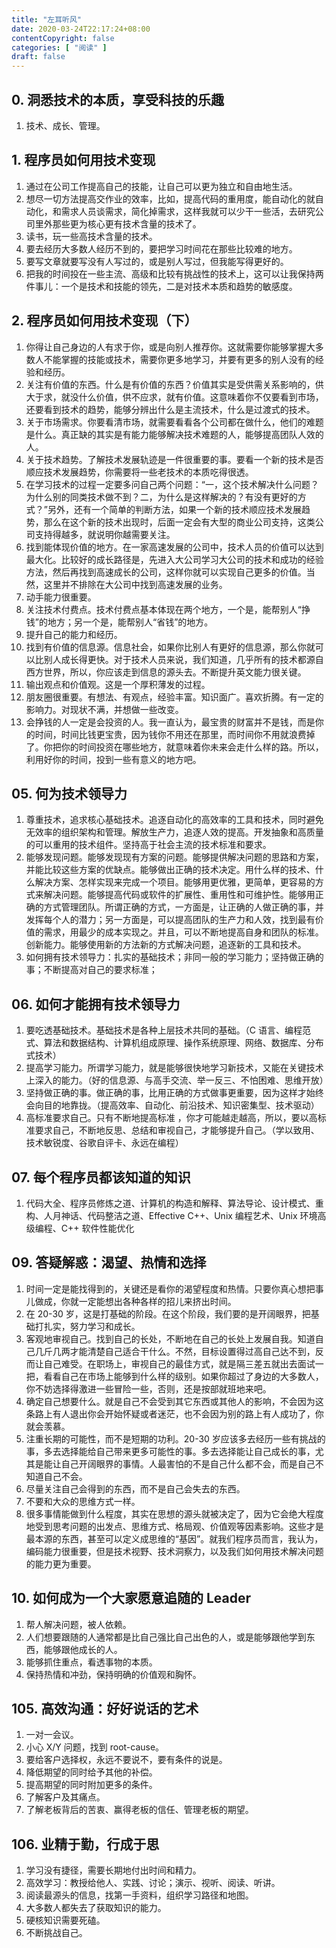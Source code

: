 ```yaml
---
title: "左耳听风"
date: 2020-03-24T22:17:24+08:00
contentCopyright: false
categories: [ "阅读" ]
draft: false
---
```


## 0. 洞悉技术的本质，享受科技的乐趣
1. 技术、成长、管理。

## 1. 程序员如何用技术变现
1. 通过在公司工作提高自己的技能，让自己可以更为独立和自由地生活。
2. 想尽一切方法提高交作业的效率，比如，提高代码的重用度，能自动化的就自动化，和需求人员谈需求，简化掉需求，这样我就可以少干一些活，去研究公司里外那些更为核心更有技术含量的技术了。
3. 读书，玩一些高技术含量的技术。
4. 要去经历大多数人经历不到的，要把学习时间花在那些比较难的地方。
5. 要写文章就要写没有人写过的，或是别人写过，但我能写得更好的。
6. 把我的时间投在一些主流、高级和比较有挑战性的技术上，这可以让我保持两件事儿：一个是技术和技能的领先，二是对技术本质和趋势的敏感度。

## 2. 程序员如何用技术变现（下）
1. 你得让自己身边的人有求于你，或是向别人推荐你。这就需要你能够掌握大多数人不能掌握的技能或技术，需要你更多地学习，并要有更多的别人没有的经验和经历。
2. 关注有价值的东西。什么是有价值的东西？价值其实是受供需关系影响的，供大于求，就没什么价值，供不应求，就有价值。这意味着你不仅要看到市场，还要看到技术的趋势，能够分辨出什么是主流技术，什么是过渡式的技术。
3. 关于市场需求。你要看清市场，就需要看看各个公司都在做什么，他们的难题是什么。真正缺的其实是有能力能够解决技术难题的人，能够提高团队人效的人。
4. 关于技术趋势。了解技术发展轨迹是一件很重要的事。要看一个新的技术是否顺应技术发展趋势，你需要将一些老技术的本质吃得很透。
5. 在学习技术的过程一定要多问自己两个问题：“一，这个技术解决什么问题？为什么别的同类技术做不到？二，为什么是这样解决的？有没有更好的方式？”另外，还有一个简单的判断方法，如果一个新的技术顺应技术发展趋势，那么在这个新的技术出现时，后面一定会有大型的商业公司支持，这类公司支持得越多，就说明你越需要关注。
6. 找到能体现价值的地方。在一家高速发展的公司中，技术人员的价值可以达到最大化。比较好的成长路径是，先进入大公司学习大公司的技术和成功的经验方法，然后再找到高速成长的公司，这样你就可以实现自己更多的价值。当然，这里并不排除在大公司中找到高速发展的业务。
7. 动手能力很重要。
8. 关注技术付费点。技术付费点基本体现在两个地方，一个是，能帮别人“挣钱”的地方；另一个是，能帮别人“省钱”的地方。
9. 提升自己的能力和经历。
10. 找到有价值的信息源。信息社会，如果你比别人有更好的信息源，那么你就可以比别人成长得更快。对于技术人员来说，我们知道，几乎所有的技术都源自西方世界，所以，你应该走到信息的源头去。不断提升英文能力很关键。
11. 输出观点和价值观。这是一个厚积薄发的过程。
12. 朋友圈很重要。有想法、有观点，经验丰富。知识面广。喜欢折腾。有一定的影响力。对现状不满，并想做一些改变。
13. 会挣钱的人一定是会投资的人。我一直认为，最宝贵的财富并不是钱，而是你的时间，时间比钱更宝贵，因为钱你不用还在那里，而时间你不用就浪费掉了。你把你的时间投资在哪些地方，就意味着你未来会走什么样的路。所以，利用好你的时间，投到一些有意义的地方吧。

## 05. 何为技术领导力
1. 尊重技术，追求核心基础技术。追逐自动化的高效率的工具和技术，同时避免无效率的组织架构和管理。解放生产力，追逐人效的提高。开发抽象和高质量的可以重用的技术组件。坚持高于社会主流的技术标准和要求。
2. 能够发现问题。能够发现现有方案的问题。能够提供解决问题的思路和方案，并能比较这些方案的优缺点。能够做出正确的技术决定。用什么样的技术、什么解决方案、怎样实现来完成一个项目。能够用更优雅，更简单，更容易的方式来解决问题。能够提高代码或软件的扩展性、重用性和可维护性。能够用正确的方式管理团队。所谓正确的方式，一方面是，让正确的人做正确的事，并发挥每个人的潜力；另一方面是，可以提高团队的生产力和人效，找到最有价值的需求，用最少的成本实现之。并且，可以不断地提高自身和团队的标准。创新能力。能够使用新的方法新的方式解决问题，追逐新的工具和技术。
3. 如何拥有技术领导力：扎实的基础技术；非同一般的学习能力；坚持做正确的事；不断提高对自己的要求标准；

## 06. 如何才能拥有技术领导力
1. 要吃透基础技术。基础技术是各种上层技术共同的基础。（C 语言、编程范式、算法和数据结构、计算机组成原理、操作系统原理、网络、数据库、分布式技术）
2. 提高学习能力。所谓学习能力，就是能够很快地学习新技术，又能在关键技术上深入的能力。（好的信息源、与高手交流、举一反三、不怕困难、思维开放）
3. 坚持做正确的事。做正确的事，比用正确的方式做事更重要，因为这样才始终会向目的地靠拢。（提高效率、自动化、前沿技术、知识密集型、技术驱动）
4. 高标准要求自己。只有不断地提高标准 ，你才可能越走越高，所以，要以高标准要求自己，不断地反思、总结和审视自己，才能够提升自己。（学以致用、技术敏锐度、谷歌自评卡、永远在编程）

## 07. 每个程序员都该知道的知识
1. 代码大全、程序员修炼之道、计算机的构造和解释、算法导论、设计模式、重构、人月神话、代码整洁之道、Effective C++、Unix 编程艺术、Unix 环境高级编程、C++ 软件性能优化

## 09. 答疑解惑：渴望、热情和选择
1. 时间一定是能找得到的，关键还是看你的渴望程度和热情。只要你真心想把事儿做成，你就一定能想出各种各样的招儿来挤出时间。
2. 在 20-30 岁，这是打基础的阶段。在这个阶段，我们要的是开阔眼界，把基础打扎实，努力学习和成长。
3. 客观地审视自己。找到自己的长处，不断地在自己的长处上发展自我。知道自己几斤几两才能清楚自己适合干什么。不然，目标设置得过高自己达不到，反而让自己难受。在职场上，审视自己的最佳方式，就是隔三差五就出去面试一把，看看自己在市场上能够到什么样的级别。如果你超过了身边的大多数人，你不妨选择得激进一些冒险一些，否则，还是按部就班地来吧。
4. 确定自己想要什么。就是自己不会受到其它东西或其他人的影响，不会因为这条路上有人退出你会开始怀疑或者迷茫，也不会因为别的路上有人成功了，你就会羡慕。
5. 注重长期的可能性，而不是短期的功利。20-30 岁应该多去经历一些有挑战的事，多去选择能给自己带来更多可能性的事。多去选择能让自己成长的事，尤其是能让自己开阔眼界的事情。人最害怕的不是自己什么都不会，而是自己不知道自己不会。
6. 尽量关注自己会得到的东西，而不是自己会失去的东西。
7. 不要和大众的思维方式一样。
8. 很多事情能做到什么程度，其实在思想的源头就被决定了，因为它会绝大程度地受到思考问题的出发点、思维方式、格局观、价值观等因素影响。这些才是最本源的东西，甚至可以定义成思维的“基因”。就我们程序员而言，我认为，编码能力很重要，但是技术视野、技术洞察力，以及我们如何用技术解决问题的能力更为重要。

## 10. 如何成为一个大家愿意追随的 Leader
1. 帮人解决问题，被人依赖。
2. 人们想要跟随的人通常都是比自己强比自己出色的人，或是能够跟他学到东西，能够跟他成长的人。
3. 能够抓住重点，看透事物的本质。
4. 保持热情和冲劲，保持明确的价值观和胸怀。

## 105. 高效沟通：好好说话的艺术
1. 一对一会议。
2. 小心 X/Y 问题，找到 root-cause。
3. 要给客户选择权，永远不要说不，要有条件的说是。
4. 降低期望的同时给予其他的补偿。
5. 提高期望的同时附加更多的条件。
6. 了解客户及其痛点。
7. 了解老板背后的苦衷、赢得老板的信任、管理老板的期望。

## 106. 业精于勤，行成于思
1. 学习没有捷径，需要长期地付出时间和精力。
2. 高效学习：教授给他人、实践、讨论；演示、视听、阅读、听讲。
3. 阅读最源头的信息，找第一手资料，组织学习路径和地图。
4. 大多数人都失去了获取知识的能力。
5. 硬核知识需要死磕。
6. 不断挑战自己。
